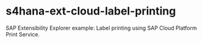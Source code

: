 # s4hana-ext-cloud-label-printing
SAP Extensibility Explorer example: Label printing using SAP Cloud Platform Print Service.
